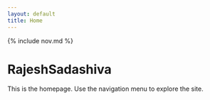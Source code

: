 ```yaml
---
layout: default
title: Home
---
```


{% include nov.md %}

# RajeshSadashiva

This is the homepage. Use the navigation menu to explore the site.
